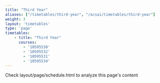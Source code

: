 ```yaml
---
title: "Third Year"
aliases: ["/timetables/third-year", "/acsai/timetables/third-year"]
weight: 3
layout: 'timetables'
type: 'page'
timetables:
    - title: "Third Year"
      courses:
        - '10595530'
        - '10595532'
        - '10595531'
        - '10595534'
---
```


Check layout/page/schedule.html to analyze this page's content
